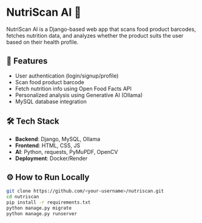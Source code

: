 # NutriScan AI 🍎

NutriScan AI is a Django-based web app that scans food product barcodes, fetches nutrition data, and analyzes whether the product suits the user based on their health profile.

## 🚀 Features
- User authentication (login/signup/profile)
- Scan food product barcode
- Fetch nutrition info using Open Food Facts API
- Personalized analysis using Generative AI (Ollama)
- MySQL database integration

## 🛠️ Tech Stack
- **Backend**: Django, MySQL, Ollama
- **Frontend**: HTML, CSS, JS
- **AI**: Python, requests, PyMuPDF, OpenCV
- **Deployment**: Docker/Render

## ⚙️ How to Run Locally
```bash
git clone https://github.com/<your-username>/nutriscan.git
cd nutriscan
pip install -r requirements.txt
python manage.py migrate
python manage.py runserver
